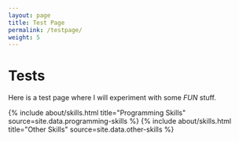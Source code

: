 ```yaml
---
layout: page
title: Test Page
permalink: /testpage/
weight: 5
---
```


# Tests

Here is a test page where I will experiment with some _FUN_ stuff.



<div class="row">
{% include about/skills.html title="Programming Skills" source=site.data.programming-skills %}
{% include about/skills.html title="Other Skills" source=site.data.other-skills %}
</div>
